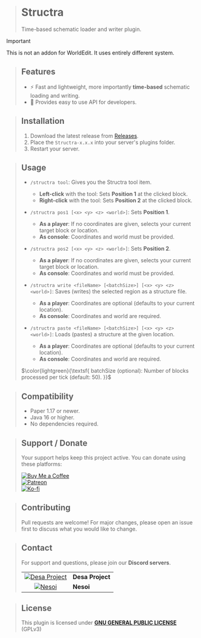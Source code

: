 > # Structra
> Time-based schematic loader and writer plugin.

> [!IMPORTANT]
> This is not an addon for WorldEdit. It uses entirely different system.

> ## Features
> - ⚡ Fast and lightweight, more importantly **time-based** schematic loading and writing.
> - 🧩 Provides easy to use API for developers.

> ## Installation
> 1. Download the latest release from [Releases](https://github.com/desaxxx/Structra/releases).
> 2. Place the `Structra-x.x.x` into your server's plugins folder.
> 3. Restart your server.

> ## Usage
> - `/structra tool`: Gives you the Structra tool item.
>   - **Left-click** with the tool: Sets **Position 1** at the clicked block.
>   - **Right-click** with the tool: Sets **Position 2** at the clicked block.
>
> - `/structra pos1 [<x> <y> <z> <world>]`: Sets **Position 1**.
>   - **As a player**: If no coordinates are given, selects your current target block or location.
>   - **As console**: Coordinates and world must be provided.
>
> - `/structra pos2 [<x> <y> <z> <world>]`: Sets **Position 2**.
>   - **As a player**: If no coordinates are given, selects your current target block or location.
>   - **As console**: Coordinates and world must be provided.
>
> - `/structra write <fileName> [<batchSize>] [<x> <y> <z> <world>]`: Saves (writes) the selected region as a structure file.
>   - **As a player**: Coordinates are optional (defaults to your current location).
>   - **As console**: Coordinates and world are required.
>
> - `/structra paste <fileName> [<batchSize>] [<x> <y> <z> <world>]`: Loads (pastes) a structure at the given location.
>   - **As a player**: Coordinates are optional (defaults to your current location).
>   - **As console**: Coordinates and world are required.
>   
> $\color{lightgreen}{\textsf{ batchSize (optional): Number of blocks processed per tick (default: 50). }}$

> ## Compatibility
> - Paper 1.17 or newer.
> - Java 16 or higher.
> - No dependencies required.

> ## Support / Donate
> Your support helps keep this project active. You can donate using these platforms:
>
> [![Buy Me a Coffee](https://cdn.jsdelivr.net/npm/@intergrav/devins-badges@3/assets/compact/donate/buymeacoffee-plural_vector.svg)]() <br>
> [![Patreon](https://cdn.jsdelivr.net/npm/@intergrav/devins-badges@3/assets/compact/donate/patreon-plural_vector.svg)]() <br>
> [![Ko-fi](https://cdn.jsdelivr.net/npm/@intergrav/devins-badges@3/assets/compact/donate/kofi-plural_vector.svg)]()

> ## Contributing
> Pull requests are welcome! For major changes, please open an issue first to discuss what you would like to change.

> ## Contact
> For support and questions, please join our **Discord servers**.
> 
> |                                                                                                                                                           |                  |
> |:---------------------------------------------------------------------------------------------------------------------------------------------------------:|:-----------------|
> | [![Desa Project](https://cdn.jsdelivr.net/npm/@intergrav/devins-badges@3/assets/compact/social/discord-plural_vector.svg)](https://discord.gg/dN6RUzZGgJ) | **Desa Project** |
> |    [![Nesoi](https://cdn.jsdelivr.net/npm/@intergrav/devins-badges@3/assets/compact/social/discord-plural_vector.svg)](https://discord.gg/qcW6YrxwqJ)     | **Nesoi**        |

> ## License
> This plugin is licensed under __[GNU GENERAL PUBLIC LICENSE](LICENSE)__ (GPLv3)
